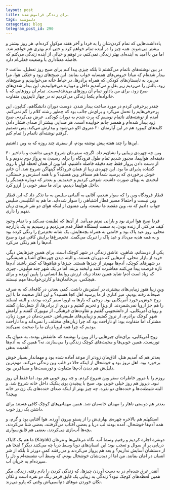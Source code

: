 ```yaml
---
layout: post
title: برای زندگی فراموش شده
tags: دلنوشته
categories: blog
telegram_post_id: 290
---
```

یادداشت‌هایی که تمام کردن‌شان را به فردا و آخر هفته موکول کرده‌ام، هر روز بیشتر و بیشتر می‌شوند. همه چیز را در آینده تمام خواهم کرد و حتی آدم بهتری هم خواهم شد. اما من با امید به آینده‌ای بهتر زندگی نمی‌کنم، در توهم و خیالی از آینده زندگی می‌کنم که فاصله معناداری با وضعیت فعلی‌ام دارد.

در بین نوشته‌های ناتمام می‌گشتم تا بلکه چیزی پیدا کنم برای صبح روز تعطیل. ساعت ۶ بیدار شده‌ام که مبادا خروس‌های همسایه خواب بمانند. این صبح‌های زود و خنکی هوا، مرا می‌برد به تابستان‌های کودکی که همراه برادرها، در حیاط خانه‌ می‌خوابیدیم و صبح‌های زود، بالش را می‌زدیم زیر بغل و می‌آمدیم داخل و دوباره می‌خوابیدیم. این بیدار شدن‌های صبح زود، برای من یادآور تمام آن روزهای بی‌دغدغه‌ست. تمام آن روزهایی که با خانواده‌ام یکجا زندگی می‌کردیم نه در چهار تایم‌زون متفاوت.

چقدر پر‌حرفی کردم در مورد ساعت بیدار شدن. دوست دوران دانشگاهم، کتایون، این پرحرفی‌هایم را تحمل می‌کرد و برای‌ش جالب بود که چطور رشته کلام را گم نمی‌کنم. آمدم از نوشته‌های ناتمام نویسم که پرت شدم به دوران کودکی. عرض می‌کردم، صبح زود بیدار شده‌ام و همسر جانم خوابیده است. هر صدایی بیشتر از صدای فشار دادن کلیدهای کیبورد هم در این آپارتمان ۲۰ متروی اکو می‌شود و بیدارش می‌کند. پس تصمیم گرفتم نوشته‌ای ناتمام را تمام کنم.

این‌ها را چند هفته پیش نوشته بودم، از سفری چند روزه که به وین داشتیم. 


وین چه چهره‌ی زیبایی را نشان‌م داد. اگرچه سفرمان شروع خوبی نداشت و با تاخیر ۴۰ دقیقه‌ای هواپیما، مجبور شدیم تمام طول فرودگاه را برای رسیدن به پرواز دوم بدویم و با از دست دادن پرواز فقط چند دقیقه فاصله داشتیم، اما وین از همان لحظه اول با روی گشاده پذیرای ما بود. این چهره‌ی زیبا از همان فرودگاه گپنهاگن شروع شد. آن خانم خوش برخوردی که پرسید شما هم مسافر وین هستید؟ و با همه استرس و خستگی، لبخندی به پهنای صورت داشت. شوخی کردیم و خندیدیم. و بعدتر که دوباره همدیگر را داخل هواپیما دیدیم، برای ما سفر خوبی را آرزو کرد.

قطار فرودگاه وین را که سوار شدیم، آقایی به آلمانی سلیس به ما تذکر داد که این قطار وین نیست و احتمالا مسیر قطار اشتباهی را سوار شده‌اید. ما هم به انگلیسی سلیس جواب دادیم که نه، وین مقصد ما نیست، ولی ممنون از اینکه هوای دو نفر غریبه‌ی زبان نفهم را داری.

فردا صبح هوا ابری بود و بارانی نم‌نم می‌آمد. از آن‌ها که لطیفت می‌کند و با تمام وجود کیف می‌کنی از زنده بودن. به سمت ایستگاه قطار قدم می‌زدیم و رسیدیم به یک بازارچه محلی. روز عید پاک بود و خانمی به همراه بچه‌هایش، یک شانه تخم‌مرغ را رنگی کرده بود و به همه هدیه می‌داد و عید پاک را تبریک می‌گفت. تخم‌مرغ‌ها برایش کافی نبود و صبح آدم‌ها را هم رنگی می‌کرد.

یکی از دوستانم، شاهین، عاشق زندگی در شهر کوچک است. برای همین چیزهایش دیگر، خرید از بازار محلی، آدم‌هایی که مهربان هستند، و البته دیدن چهره‌های آشنا و همیشگی. در شهرهای کوچک، آدم‌ها مهم‌تر از چیزها هستند.  چیزها و هیاهوها که کمتر باشند آدم‌ها تازه فرصت پیدا می‌کنند معاشرت کنند و لبخند بزنند. اما در یک شهر چند میلیونی، چیزی که زیاد است آدم! شاید همین تعداد زیاد، ارزش روابط انسانی را پایین آورده و برای هیچکس، بی‌خانمان‌ها و کارتن‌خواب‌ها مهم نیستند.

وینِ زیبا هنوز زیبایی‌های بیشتری در آستین‌ش داشت. کمی بعدتر، در کافه‌ای که به صرف صبحانه رفته بودیم، میز کناری از ما پرسید اهل کجا هستید؟ و این آغاز صحبت ما با این زوج خوش‌برخورد آمریکایی بود. زوجی که بارها به اروپا سفر کرده بودند، و البته ایسلند را هم جز اروپا نمی‌شمردند. از ویزا و تحریم گفتیم و دوری از برادرها، از شغل‌شان گفتند و رویای آمریکایی، از دانشجویی گفتیم و تفاوت‌های فرهنگی، از نیویورک گفتند و آرامش شهر کوچک برادرم، از نروژ گفتیم و زیبایی‌های طبیعی‌اش. حسرت‌مان در مورد زبان، مشترک اما متفاوت بود: او ناراحت بود که چرا زبان‌های مختلف را نمی‌داند و ما ناراحت بودیم که چرا همه اروپا زبان ما را صحبت نمی‌کنند.

زوج آمریکایی، برای‌مان چیزهایی را از وین را نوشتند که عاشقش بودند، به عنوان یک توریست. همین خوبی‌ها و محبت‌های کوچک زندگی را می‌سازند، نه؟ همین که به آدم‌ها اهمیت بدهی.

بعدتر هم که آمدیم هتل، اتاق‌مان زودتر از موعد آماده شده بود و مهماندار بسیار خوش برخورد بود. اهل نروژ بود و خوشحال از اینکه حالا در قلب وین زندگی می‌کند. مهم‌ترین دلیل‌ش هم دیدن آدم‌ها متفاوت و توریست‌ها و مسافرین بود. 

روزم را با مرور خاطرات سفر وین شروع کردم. و چه روز خوبی هم بود. اما فقط آن روز نبود. دیروز هم روز خیلی خوبی بود. صبح با پیچیدن بوی پنکیک داخل خانه شروع شد. و البته شیطنت‌ها و خنده‌های دو نفره. چه چیز بهتر از اینکه صدای خنده‌های یک زن در خانه بپیچد؟

بعدتر هم دوستی ناهار را مهمان خانه‌مان شد. همین مهمانی‌های کوچک کافی هستند برای داشتن یک روز خوب.

استکهلم هم بالاخره چهره‌ی بهاری‌ش را از پستو بیرون آورده. هوا آفتابی بود و گرم، و همه آدم‌ها خوشحال. آمده بودند لب دریا و بعضی آفتاب می‌گرفتند، بعضی شنا می‌کردند، بچه‌ها آب‌بازی می‌کردند، بعضی هم قایق‌سواری.

ما هم یک کایاک (Kayak) دونفره اجاره کردیم و رفتیم وسط آب. نگاه مرغابی‌ها و مرغان دریایی پر از سوال و تعجب بود: این انسان‌های دوپا وسط دریا چه می‌کنند دیگر؟ اینجا هم از دستشان آسایش نداریم؟ و بعد هم پرواز می‌کردند و می‌رفتند کمی دورتر تا بلکه از شر انسان در امان بمانند. من اما از دیدن‌شان خوشحال بودم. که وسط آب نشسته‌ام و دل را سپرده‌ام به جریان آب.

آنقدر غرق شده‌ام در به دست‌ آوردن چیزها، که زندگی کردن را یادم رفته. زندگی مگر همین لحظه‌های کوچک نبود؟ زندگی به زیبایی یک قایق قرمز رنگ دو نفره است و تکان تکان خوردن موهای دم‌اسبی‌اش وقتی که پارو می‌زند.